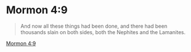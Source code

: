 # Mormon 4:9

> And now all these things had been done, and there had been thousands slain on both sides, both the Nephites and the Lamanites.

[Mormon 4:9](https://www.churchofjesuschrist.org/study/scriptures/bofm/morm/4?lang=eng&id=p9#p9)


